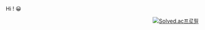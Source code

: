 Hi ! 😀
<dr>
<dr>
<dr>

<dir align="right">

[![Solved.ac프로필](http://mazassumnida.wtf/api/v2/generate_badge?boj=odyssey)](https://solved.ac/odyssey)
</dir>
